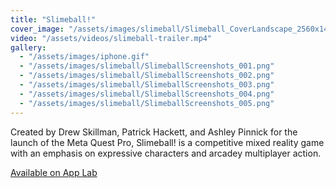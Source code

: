 ```yaml
---
title: "Slimeball!"
cover_image: "/assets/images/slimeball/Slimeball_CoverLandscape_2560x1440.png"
video: "/assets/videos/slimeball-trailer.mp4"
gallery:
  - "/assets/images/iphone.gif"
  - "/assets/images/slimeball/SlimeballScreenshots_001.png"
  - "/assets/images/slimeball/SlimeballScreenshots_002.png"
  - "/assets/images/slimeball/SlimeballScreenshots_003.png"
  - "/assets/images/slimeball/SlimeballScreenshots_004.png"
  - "/assets/images/slimeball/SlimeballScreenshots_005.png"
---
```


Created by Drew Skillman, Patrick Hackett, and Ashley Pinnick for the launch of the Meta Quest Pro, Slimeball! is a competitive mixed reality game with an emphasis on expressive characters and arcadey multiplayer action.

[Available on App Lab](https://www.oculus.com/experiences/quest/5673983899278394/)
